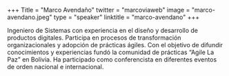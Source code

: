 +++
Title = "Marco Avendaño"
twitter = "marcoviaweb"
image = "marco-avendano.jpeg"
type = "speaker"
linktitle = "marco-avendano"
+++

Ingeniero de Sistemas con experiencia en el diseño y desarrollo de productos digitales. Participa en procesos de transformación organizacionales y adopción de prácticas ágiles. Con el objetivo de difundir conocimientos y experiencias fundó la comunidad de prácticas “Agile La Paz” en Bolivia. Ha participado como conferencista en diferentes eventos de orden nacional e internacional.